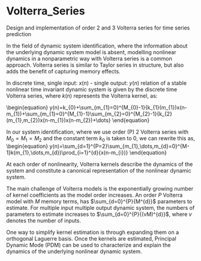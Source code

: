 # Volterra_Series
Design and implementation of order 2 and 3 Volterra series for time series prediction

In the field of dynamic system identification, where the information about the underlying dynamic system model is absent, modelling nonlinear dynamics in a nonparametric way with Volterra series is a common approach. Volterra series is similar to Taylor series in structure, but also adds the benefit of capturing memory effects. 

In discrete time, single input: $x(n)$ - single output: $y(n)$ relation of a stable nonlinear time invariant dynamic system is given by the discrete time Volterra series, where $k(n)$ represents the Volterra kernel, as:

\begin{equation}
    y(n)=k_{0}+\sum_{m_{1}=0}^{M_{0}-1}{k_{1}(m_{1})x(n-m_{1})+\sum_{m_{1}=0}^{M_{1}-1}\sum_{m_{2}=0}^{M_{2}-1}{k_{2}(m_{1},m_{2})x(n-m_{1})x(n-m_{2})+\dots}
\end{equation}

In our system identification, where we use order (P) 2 Volterra series with $M_{0}=M_{1}=M_{2}$ and the constant term $k_{0}$ is taken to 0, we can rewrite this as,
\begin{equation}
    y(n)=\sum_{d=1}^{P=2}\sum_{m_{1},\dots,m_{d}=0}^{M-1}k(m_{1},\dots,m_{d})\prod_{i=1}^{d}{x(n-m_{i})}
\end{equation}

At each order of nonlinearity, Volterra kernels describe the dynamics of the system and constitute a canonical representation of the nonlinear dynamic system. 

The main challenge of Volterra models is the exponentially growing number of kernel coefficients as the model order increases. An order $P$ Volterra model with $M$ memory terms, has $\sum_{d=0}^{P}{M^{d}}$ parameters to estimate. For multiple input multiple output dynamic system, the numbers of parameters to estimate increases to $\sum_{d=0}^{P}{(vM)^{d}}$, where $v$ denotes the number of inputs.

One way to simplify kernel estimation is through expanding them on a orthogonal Laguerre basis. Once the kernels are estimated, Principal Dynamic Mode (PDM) can be used to characterize and explain the dynamics of the underlying nonlinear dynamic system. 
